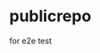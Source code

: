 # publicrepo
for e2e test











































































































































































































































































































































































































































































































































































































































































































































































































































































































































































































































































































































































































































































































































































































































































































































































































































































































































































































































































































































































































































































































































































































































































































































































































































































































































































































































































































































































































































































































































































































































































































































































































































































































































































































































































































































































































































































